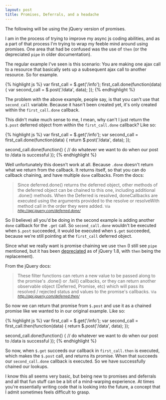 ```yaml
---
layout: post
title: Promises, Deferrals, and a headache
---
```


<p class="lead">The following will be using the jQuery version of promises.</p>

I am in the process of trying to improve my async js coding abilities, and as a part of that process I'm trying to wrap my feeble mind around using promises. One area that had be confused was the use of `then` (or the depreciated `pipe` in older documentation).

The regular example I've seen is this scenario: You are making one ajax call to a resource that basically sets up a subsequent ajax call to another resource. So for example.

{% highlight js %}
var first_call = $.get('/info');
first_call.done(function(data) {
  var second_call = $.post('/data', data);
});
{% endhighlight %}

The problem with the above example, people say, is that you can't use that `second_call` variable. Because it hasn't been created yet, it's only created within the `first_call.done` callback.

This didn't make much sense to me, I mean, why can't I just return the `$.post` deferred object from within the `first_call.done` callback? Like so:

{% highlight js %}
var first_call = $.get('/info');
var second_call = first_call.done(function(data) {
  return $.post('/data', data);
});

second_call.done(function() {
  // do whatever we want to do when our post to /data is successful
});
{% endhighlight %}

Well unfortunately this doesn't work at all. Because `.done` doesn't return what we return from the callback. It returns itself, so that you can do callback chaining, and have multiple `done` callbacks. From the docs:

>Since deferred.done() returns the deferred object, other methods of the deferred object can be chained to this one, including additional .done() methods. When the Deferred is resolved, doneCallbacks are executed using the arguments provided to the resolve or resolveWith method call in the order they were added.
<small>Via <cite title="jQuery API Docs">http://api.jquery.com/deferred.done/</cite></small>

So (I believe) all you'd be doing in the second example is adding another `done` callback for the `.get` call. So `second_call.done` wouldn't be executed when `$.post` succeeded, it would be executed when `$.get` succeeded, because we're still pointing at the `first_call` deferred object.

Since what we really want is promise chaining we use `then` (I still see `pipe` mentioned, but it has been [depreciated](http://api.jquery.com/deferred.pipe/ "jQuery API Docs") as of jQuery 1.8, with `then` being the replacement).

From the jQuery docs:

>These filter functions can return a new value to be passed along to the promise's .done() or .fail() callbacks, or they can return another observable object (Deferred, Promise, etc) which will pass its resolved / rejected status and values to the promise's callbacks.
<small>Via <cite title="jQuery API Docs">http://api.jquery.com/deferred.then/</cite></small>

So now we can return that promise from `$.post` and use it as a chained promise like we wanted to in our original example. Like so:

{% highlight js %}
var first_call = $.get('/info');
var second_call = first_call.then(function(data) {
  return $.post('/data', data);
});

second_call.done(function() {
  // do whatever we want to do when our post to /data is successful
});
{% endhighlight %}

So now, when `$.get` succeeds our callback in `first_call.then` is executed, which makes the `$.post` call, and returns its promise. When that succeeds our `second_call.done` callback is executed. So we have successfully chained our lookups.

I know this all seems very basic, but being new to promises and deferrals and all that fun stuff can be a bit of a mind-warping experience. At times you're essentially writing code that is looking into the future, a concept that I admit sometimes feels difficult to grasp.
